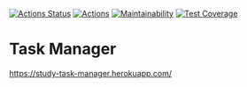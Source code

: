 [![Actions Status](https://github.com/IoannP/backend-project-lvl4/workflows/hexlet-check/badge.svg)](https://github.com/IoannP/backend-project-lvl4/actions)
[![Actions](https://github.com/IoannP/backend-project-lvl4/actions/workflows/action.yml/badge.svg)](https://github.com/IoannP/backend-project-lvl4/actions/workflows/action.yml)
[![Maintainability](https://api.codeclimate.com/v1/badges/830da5edff357d564993/maintainability)](https://codeclimate.com/github/IoannP/backend-project-lvl4/maintainability)
[![Test Coverage](https://api.codeclimate.com/v1/badges/830da5edff357d564993/test_coverage)](https://codeclimate.com/github/IoannP/backend-project-lvl4/test_coverage)

# Task Manager

https://study-task-manager.herokuapp.com/